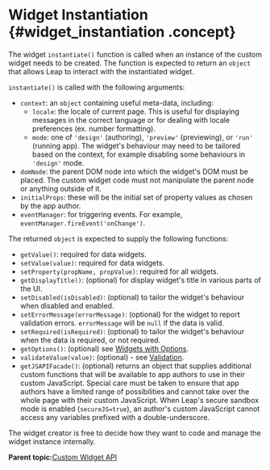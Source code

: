 # Widget Instantiation {#widget_instantiation .concept}

The widget `instantiate()` function is called when an instance of the custom widget needs to be created. The function is expected to return an `object` that allows Leap to interact with the instantiated widget.

`instantiate()` is called with the following arguments:

-   `context`: an `object` containing useful meta-data, including:
    -   `locale`: the locale of current page. This is useful for displaying messages in the correct language or for dealing with locale preferences \(ex. number formatting\).
    -   `mode`: one of `'design'` \(authoring\), `'preview'` \(previewing\), or `'run'` \(running app\). The widget's behaviour may need to be tailored based on the context, for example disabling some behaviours in `'design'` mode.
-   `domNode`: the parent DOM node into which the widget's DOM must be placed. The custom widget code must not manipulate the parent node or anything outside of it.
-   `initialProps`: these will be the initial set of property values as chosen by the app author.
-   `eventManager`: for triggering events. For example, `eventManager.fireEvent('onChange')`.

The returned `object` is expected to supply the following functions:

-   `getValue()`: required for data widgets.
-   `setValue(value)`: required for data widgets.
-   `setProperty(propName, propValue)`: required for all widgets.
-   `getDisplayTitle()`: \(optional\) for display widget's title in various parts of the UI.
-   `setDisabled(isDisabled)`: \(optional\) to tailor the widget's behaviour when disabled and enabled.
-   `setErrorMessage(errorMessage)`: \(optional\) for the widget to report validation errors. `errorMessage` will be `null` if the data is valid.
-   `setRequired(isRequired)`: \(optional\) to tailor the widget's behaviour when the data is required, or not required.
-   `getOptions()`: \(optional\) see [Widgets with Options](widgets_options.md).
-   `validateValue(value)`: \(optional\) - see [Validation](widget_validation.md).
-   `getJSAPIFacade()`: \(optional\) returns an object that supplies additional custom functions that will be available to app authors to use in their custom JavaScript. Special care must be taken to ensure that app authors have a limited range of possibilities and cannot take over the whole page with their custom JavaScript. When Leap's secure sandbox mode is enabled \(`secureJS=true`\), an author's custom JavaScript cannot access any variables prefixed with a double-underscore.

The widget creator is free to decide how they want to code and manage the widget instance internally.

**Parent topic:**[Custom Widget API](customwidgetapi_landing.md)

